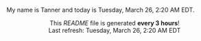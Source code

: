 My name is Tanner and today is Tuesday, March 26, 2:20 AM EDT.

<p align="center">This <i>README</i> file is generated <b>every 3 hours</b>!</br>Last refresh: Tuesday, March 26, 2:20 AM EDT<br /></p>
